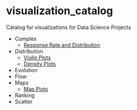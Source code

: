 # visualization_catalog
Catalog for visualizations for Data Science Projects

- Complex
    - [Response Rate and Distribution](./Complex/response_rate_and_distribution.ipynb)
- Distribution
    - [Violin Plots](./Distribution/violin.ipynb)
    - [Density Plots](./Distribution/density.ipynb)
- Evolution
- Flow
- Maps
    - [Map Plots](./Maps/maps.ipynb)
- Ranking
- Scatter

